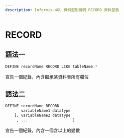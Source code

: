 ```yaml
---
description: Informix-4GL 資料型別說明_RECORD 資料型態
---
```


# RECORD

## 語法一

```objectivec
DEFINE recordName RECORD LIKE tableName.*
```

宣告一個紀錄，內含繼承某資料表所有欄位

## 語法二

```bash
DEFINE recordName RECORD
       variableName1 datatype
    [, variableName2 datatype
     , ...                    ]
```

宣告一個紀錄，內含一個含以上的變數

